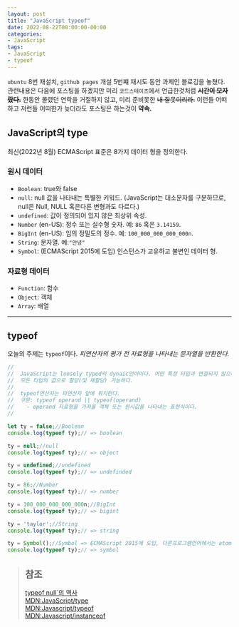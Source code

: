 ```yaml
---
layout: post
title: "JavaScript typeof"
date: 2022-08-22T00:00:00-00:00
categories:
- JavaScript
tags:
- JavaScript
- typeof
---
```

 `ubuntu` 8번 재설치, `github pages` 개설 5번쨰 재시도 동안 과제인 블로깅을 놓쳤다. 관련내용은 다음에 포스팅을 하겠지만 미리 `코드스테이츠`에서 언급한것처럼 ~~**시간이 모자랐다.**~~ 한동안 몰렸던 연락을 거절하지 않고, 미리 준비못한 ~~내 잘못이리라.~~ 이런들 어떠하고 저런들 어떠한가 늦더라도 포스팅은 하는것이 **약속.**

## JavaScript의 type

최신(2022년 8월) ECMAScript 표준은 8가지 데이터 형을 정의한다.

### 원시 데이터

- `Boolean`: true와 false
- `null`: null 값을 나타내는 특별한 키워드. (JavaScript는 대소문자를 구분하므로, null은 Null, NULL 혹은다른 변형과도 다르다.)
- `undefined`: 값이 정의되어 있지 않은 최상위 속성.
- `Number` (en-US): 정수 또는 실수형 숫자. 예: `86` 혹은 `3.14159`.
- `BigInt` (en-US): 임의 정밀도의 정수. 예: `100_000_000_000_000n`.
- `String`: 문자열. 예:`"안녕"`
- `Symbol`: (ECMAScript 2015에 도입) 인스턴스가 고유하고 불변인 데이터 형.

### 자료형 데이터

- `Function`: 함수
- `Object`: 객체
- `Array`: 배열

---

## typeof

 오늘의 주제는 `typeof`이다.
 *피연산자의 평가 전 자료형을 나타내는 문자열을 반환한다.* 

```javascript
//
//  JavaScript는 loosely typed의 dynaic언어이다. 어떤 특정 타입과 연결되지 않으며
//  모든 타입의 값으로 할당(및 재할당) 가능하다.
//
//  typeof연산자는 피연산자 앞에 위치한다.
//  구문: typeof operand || typeof(operand)
//    - operand 자료형을 가져올 객체 또는 원시값을 나타내는 표현식이다.
//

let ty = false;//Boolean
console.log(typeof ty);// => boolean

ty = null;//null
console.log(typeof ty);// => object

ty = undefined;//undefined
console.log(typeof ty);// => undefinded

ty = 86;//Number
console.log(typeof ty);// => number

ty = 100_000_000_000_000n;//BigInt
console.log(typeof ty);// => bigint

ty = 'taylor';//String
console.log(typeof ty);// => string

ty = Symbol();//Symbol => ECMAScript 2015에 도입, 다른프로그램언어에서는 atom이라고함.
console.log(typeof ty);// => symbol
```

> ## 참조
> [typeof null`의 역사](https://2ality.com/2013/10/typeof-null.html)   
> [MDN:JavaScript/type](https://developer.mozilla.org/ko/docs/Web/JavaScript/Data_structures)   
> [MDN:Javascript/typeof](https://developer.mozilla.org/ko/docs/Web/JavaScript/Reference/Operators/typeof)   
> [MDN:Javascript/instanceof](https://developer.mozilla.org/ko/docs/Web/JavaScript/Reference/Operators/instanceof)
